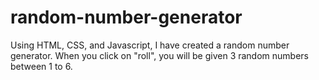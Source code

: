 # random-number-generator

Using HTML, CSS, and Javascript, I have created a random number generator. When you click on "roll", you will be given 3 random numbers between 1 to 6.
